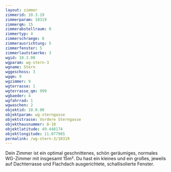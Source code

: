 ```yaml
---
layout: zimmer
zimmerid: 10.3.19
zimmerparam: 10319
zimmerqm: 15
zimmerabstellraum: 0
zimmertyp: 4
zimmerschraege: 0
zimmerausrichtung: 5
zimmerfenster: 5
zimmerlautstaerke: 3
wgid: 10.3.00
wgparam: wg-stern-3
wgname: Stern
wggeschoss: 3
wgqm: 9
wgzimmer: 9
wgterrasse: 1
wgterrasse_qm: 999
wgbaeder: 4
wgfahrrad: 1
wgwaschen: 2
objektid: 10.0.00
objektparam: wg-sterngasse
objektstrasse: Vordere Sterngasse
objekthausnummer: 8-10
objektlatitude: 49.448174
objektlongitude: 11.077985
permalink: /wg-stern-3/10319  
---
```

Dein Zimmer ist ein optimal geschnittenes, schön geräumiges, normales WG-Zimmer mit insgesamt 15m². Du hast ein kleines und ein großes, jeweils auf Dachterrasse und Flachdach ausgerichtete, schallisolierte Fenster. 